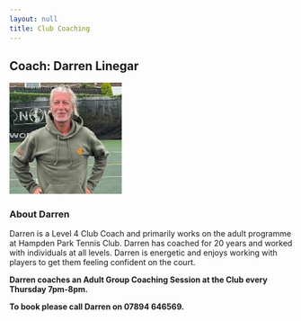 ```yaml
---
layout: null
title: Club Coaching
---
```


## Coach: Darren Linegar

<img src="./images/darren.jpg" alt="darren" style="width:200px;"/>

### About Darren

Darren is a Level 4 Club Coach and primarily works on the adult programme at Hampden Park Tennis Club. Darren has coached for 20 years and worked with individuals at all levels. Darren is energetic and enjoys working with players to get them feeling confident on the court.

**Darren coaches an Adult Group Coaching Session at the Club every Thursday 7pm-8pm.**

**To book please call Darren on 07894 646569.**
